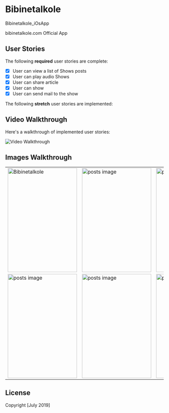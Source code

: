 # Bibinetalkole

Bibinetalkole_iOsApp

bibinetalkole.com Official App


## User Stories

The following **required** user stories are complete:
- [X] User can view a list of Shows posts
- [X] User can play audio Shows
- [X] User can share article
- [X] User can show
- [X] User can send mail to the show

The following **stretch** user stories are implemented:

## Video Walkthrough

Here's a walkthrough of implemented user stories:

<img src="?raw=true" width="" alt='Video Walkthrough' />

## Images Walkthrough

<table>
<tr>
<td><img src='https://i.imgur.com/hZeTqiZ.png' title='Logo part 1' height='330' width='220' alt='Bibinetalkole' /></td>
<td><img src='https://i.imgur.com/COOG7zT.png' title='posts' height='330' width='220'  alt='posts image' /></td>
<td><img src='https://i.imgur.com/TAgrMuR.png' title='posts' height='330' width='220'  alt='posts image' /></td>
</tr>
<tr>
<td><img src='https://i.imgur.com/xbR1nMT.png' title='posts' height='330' width='220'  alt='posts image' /></td>
<td><img src='https://i.imgur.com/HCIvoCn.png' title='posts' height='330' width='220'  alt='posts image' /></td>
<td><img src='https://i.imgur.com/Mk6wzUn.png' title='posts' height='330' width='220'  alt='posts image' /></td>
</tr>

</table>


## License

Copyright [July 2019] 
